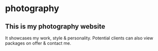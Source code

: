 # photography
## This is my photography website

It showcases my work, style & personality. Potential clients can also view packages on offer & contact me.
